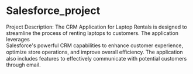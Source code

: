 # Salesforce_project
Project Description:
The CRM Application for Laptop Rentals is designed to streamline the process of renting laptops to customers. The application leverages  
Salesforce's powerful CRM capabilities to enhance customer experience, optimize store operations, and improve overall eﬃciency. The 
application also includes features to effectively communicate with potential customers through email.  
